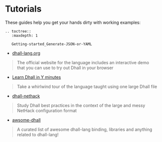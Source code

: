 Tutorials
=========

These guides help you get your hands dirty with working examples:

```eval_rst
.. toctree::
   :maxdepth: 1

   Getting-started_Generate-JSON-or-YAML
```

*   [dhall-lang.org](https://dhall-lang.org/)

> The official website for the language includes an interactive demo that
> you can use to try out Dhall in your browser

*   [Learn Dhall in Y minutes](https://learnxinyminutes.com/docs/dhall/)

> Take a whirlwind tour of the language taught using one large Dhall file

*   [dhall-nethack](https://github.com/dhall-lang/dhall-nethack)

> Study Dhall best practices in the context of the large and messy NetHack configuration format

*   [awsome-dhall](https://github.com/RyanSiu1995/awesome-dhall)

> A curated list of awesome dhall-lang binding, libraries and anything related to dhall-lang!
